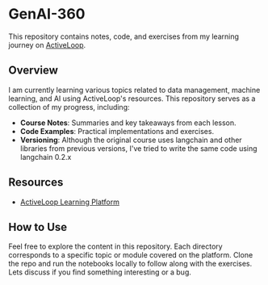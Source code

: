 # GenAI-360

This repository contains notes, code, and exercises from my learning journey on [ActiveLoop](https://learn.activeloop.ai/).

## Overview

I am currently learning various topics related to data management, machine learning, and AI using ActiveLoop's resources. This repository serves as a collection of my progress, including:

- **Course Notes**: Summaries and key takeaways from each lesson.
- **Code Examples**: Practical implementations and exercises.
- **Versioning**: Although the original course uses langchain and other libraries from previous versions, I've tried to write the same code using langchain 0.2.x

## Resources

- [ActiveLoop Learning Platform](https://learn.activeloop.ai/)

## How to Use

Feel free to explore the content in this repository. Each directory corresponds to a specific topic or module covered on the platform. Clone the repo and run the notebooks locally to follow along with the exercises. Lets discuss if you find something interesting or a bug.

